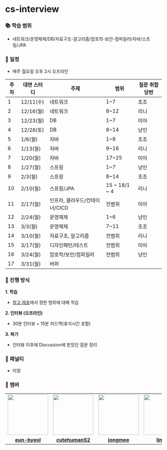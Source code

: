 # cs-interview


### 📚 학습 범위

- 네트워크/운영체제/DB/자료구조-알고리즘/암호학-보안-컴파일러/자바/스프링/JPA

### 📆 일정

- 매주 월요일 오후 2시 오프라인

| 주차 | 대면 스터디     | 주제                       | 범위            | 질문 취합 당번 |
|------|----------------|----------------------------|----------------|---------------|
| 1    | 12/11(수)      | 네트워크                   | 1~7            | 조조          |
| 2    | 12/16(월)      | 네트워크                   | 8~12           | 리니          |
| 3    | 12/23(월)      | DB                         | 1~7            | 미아          |
| 4    | 12/28(토)      | DB                         | 8~14           | 냥인          |
| 5    | 1/6(월)        | 자바                       | 1~8            | 조조          |
| 6    | 1/13(월)       | 자바                       | 9~16           | 리니          |
| 7    | 1/20(월)       | 자바                       | 17~25          | 미아          |
| 8    | 1/27(월)       | 스프링                     | 1~7            | 냥인          |
| 9    | 2/3(월)        | 스프링                     | 8~14           | 조조          |
| 10   | 2/10(월)       | 스프링/JPA                 | 15 ~ 18/1 ~ 4      | 리니          |
| 11   | 2/17(월)       | 인프라, 클라우드/컨테이너/CICD | 전범위         | 미아          |
| 12   | 2/24(월)       | 운영체제                   | 1~6            | 냥인          |
| 13   | 3/3(월)        | 운영체제                   | 7~11           | 조조          |
| 14   | 3/10(월)       | 자료구조, 알고리즘         | 전범위         | 리니          |
| 15   | 3/17(월)       | 디자인패턴/테스트          | 전범위         | 미아          |
| 16   | 3/24(월)       | 암호학/보안/컴파일러       | 전범위         | 냥인          |
| 17   | 3/31(월)       | 버퍼                       |                |               |


### 💎 진행 방식
**1. 학습**
- [참고 레포](https://github.com/ksundong/backend-interview-question)에서 정한 범위에 대해 학습

**2. 인터뷰 (오프라인)**
- 30분 인터뷰 + 15분 피드백(휴식시간 포함)

**3. 복기**
- 인터뷰 이후에 Discussion에 받았던 질문 정리

### 🔨 패널티
- 미정

### 💎 멤버

<table>
 <tr>
    <td align="center"><a href="https://github.com/eun-byeol"><img src="https://avatars.githubusercontent.com/u/62530884?v=4" width="130px;" alt=""></a></td>
    <td align="center"><a href="https://github.com/cutehumanS2"><img src="https://avatars.githubusercontent.com/u/60508828?v=4" width="130px;" alt=""></a></td>
    <td align="center"><a href="https://github.com/jongmee"><img src="https://avatars.githubusercontent.com/u/101439796?v=4" width="130px;" alt=""></a></td>
    <td align="center"><a href="https://github.com/linirini"><img src="https://avatars.githubusercontent.com/u/101927543?v=4" width="130px;" alt=""></a></td>
  </tr>
  <tr>
    <td align="center"><a href="https://github.com/eun-byeol"><b>eun-byeol</b></a></td>
    <td align="center"><a href="https://github.com/cutehumanS2"><b>cutehumanS2</b></a></td>
    <td align="center"><a href="https://github.com/jongmee"><b>jongmee</b></a></td>
    <td align="center"><a href="https://github.com/linirini"><b>linirini</b></a></td>
  </tr>
</table>

<br>
<br>
